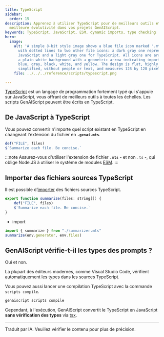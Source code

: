 ```yaml
---
title: TypeScript
sidebar:
  order: 15
description: Apprenez à utiliser TypeScript pour de meilleurs outils et une
  meilleure évolutivité dans vos projets GenAIScript.
keywords: TypeScript, JavaScript, ESM, dynamic imports, type checking
hero:
  image:
    alt: 'A simple 8-bit style image shows a blue file icon marked ".mts" linked
      with dotted lines to two other file icons: a dark gray one representing
      JavaScript and a light gray one for TypeScript. All icons are arranged on
      a plain white background with a geometric arrow indicating import, using
      blue, gray, black, white, and yellow. The design is flat, highly
      simplified, without people or text, and measures 128 by 128 pixels.'
    file: ../../../reference/scripts/typescript.png

---
```


[TypeScript](https://www.typescriptlang.org/) est un langage de programmation fortement typé qui s'appuie sur JavaScript, vous offrant de meilleurs outils à toutes les échelles. Les scripts GenAIScript peuvent être écrits en TypeScript.

## De JavaScript à TypeScript

Vous pouvez convertir n'importe quel script existant en TypeScript en changeant l'extension du fichier en **`.genai.mts`**.

```js title="summarizer.mts"
def("FILE", files)
$`Summarize each file. Be concise.`
```

:::note
Assurez-vous d'utiliser l'extension de fichier **`.mts`** - et non `.ts` -, qui oblige Node.JS à utiliser le système de modules [ESM](https://www.typescriptlang.org/docs/handbook/modules/guides/choosing-compiler-options.html).
:::

## Importer des fichiers sources TypeScript

Il est possible d’[importer](../../../reference/reference/scripts/imports/) des fichiers sources TypeScript.

```js title="summarizer.mts"
export function summarize(files: string[]) {
    def("FILE", files)
    $`Summarize each file. Be concise.`
}
```

* import

```js
import { summarize } from "./summarizer.mts"
summarize(env.generator, env.files)
```

## GenAIScript vérifie-t-il les types des prompts ?

Oui et non.

La plupart des éditeurs modernes, comme Visual Studio Code, vérifient automatiquement les types dans les sources TypeScript.

Vous pouvez aussi lancer une compilation TypeScript avec la commande `scripts compile`.

```sh
genaiscript scripts compile
```

Cependant, à l'exécution, GenAIScript convertit le TypeScript en JavaScript **sans vérification des types** via [tsx](https://tsx.is/usage#no-type-checking).

<hr />

Traduit par IA. Veuillez vérifier le contenu pour plus de précision.
